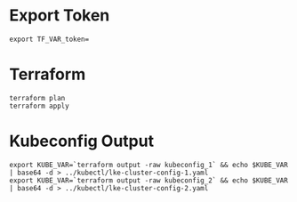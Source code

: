 # Export Token
```
export TF_VAR_token=
```

# Terraform
```
terraform plan
terraform apply
```

# Kubeconfig Output
```
export KUBE_VAR=`terraform output -raw kubeconfig_1` && echo $KUBE_VAR | base64 -d > ../kubectl/lke-cluster-config-1.yaml
export KUBE_VAR=`terraform output -raw kubeconfig_2` && echo $KUBE_VAR | base64 -d > ../kubectl/lke-cluster-config-2.yaml
```
